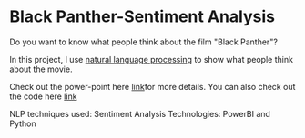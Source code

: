# Black Panther-Sentiment Analysis 
Do you want to know what people think about the film "Black Panther"?

In this project, I use [natural language processing](https://www.wikipedia.org/) to show what people think about the movie.

Check out the power-point  here [link](https://github.com/rashidfuseini/Sentiment-Analysis-/blob/ed4a0d30f7d86e481bdd3f5751ef7a736024b3b0/AN%20ANALYSIS%20OF%20TWITTER'S%20PERCEPTION%20ABOUT%20BLACK%20PANTHER%2018.pptx)for more details. You can also check out the code here [link](https://github.com/rashidfuseini/Data-Analytics/blob/149433182ca40ae8e29904567763f61865a9b39e/Black%20Panther.ipynb)

NLP techniques used: Sentiment Analysis
Technologies: PowerBI  and Python


